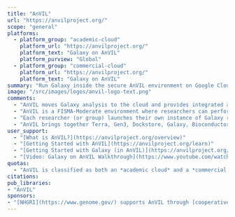 ```yaml
---
title: "AnVIL"
url: "https://anvilproject.org/"
scope: "general"
platforms:
  - platform_group: "academic-cloud"
    platform_url: "https://anvilproject.org/"
    platform_text: "Galaxy on AnVIL"
    platform_purview: "Global"
  - platform_group: "commercial-cloud"
    platform_url: "https://anvilproject.org/"
    platform_text: "Galaxy on AnVIL"
summary: "Run Galaxy inside the secure AnVIL environment on Google Cloud Platform."
image: "/src/images/logos/anvil-logo-text.png"
comments:
  - "AnVIL moves Galaxy analysis to the cloud and provides integrated access to the large biological data sets there."
  - "AnVIL is a FISMA-Moderate environment where researchers can perform analysis on personally identifiable data."
  - "Each researcher (or group) launches their own instance of Galaxy running within the AnVIL framework, and on Google Cloud Platform."
  - "AnVIL brings together Terra, Gen3, Dockstore, Galaxy, Bioconductor, and Jupyter into one integrated analysis platform."
user_support:
  - "[What is AnVIL?](https://anvilproject.org/overview)"
  - "[Getting Started with AnVIL](https://anvilproject.org/learn)"
  - "[Getting Started with Galaxy (in AnVIL)](https://anvilproject.org/learn/getting-started/getting-started-with-galaxy)"
  - "[Video: Galaxy on AnVIL Walkthrough](https://www.youtube.com/watch?v=-Q4SjLEd99s)"
quotas:
  - "AnVIL is classified as both an *academic cloud* and a *commercial cloud* platform.  It is definitely a *research cloud* platform (funded [by NHGRI](https://www.genome.gov/Funded-Programs-Projects/Computational-Genomics-and-Data-Science-Program/Genomic-Analysis-Visualization-Informatics-Lab-space-AnVIL#awards)), but it is built on a *commercial cloud* platform and is a pay-per-use platform."
citations:
pub_libraries:
- "AnVIL"
sponsors:
- "[NHGRI](https://www.genome.gov/) supports AnVIL through [cooperative agreement awards](https://www.genome.gov/Funded-Programs-Projects/Computational-Genomics-and-Data-Science-Program/Genomic-Analysis-Visualization-Informatics-Lab-space-AnVIL#awards) to the [Broad Institute](https://projectreporter.nih.gov/project_info_description.cfm?aid=9788512&icde=46222930&ddparam=&ddvalue=&ddsub=&cr=1&csb=default&cs=ASC&pball=) (#5U24HG010262) and [Johns Hopkins University](https://projectreporter.nih.gov/project_info_description.cfm?aid=9789931&icde=46222940&ddparam=&ddvalue=&ddsub=&cr=2&csb=default&cs=ASC&pball=) (#5U24HG010263)."
---
```

